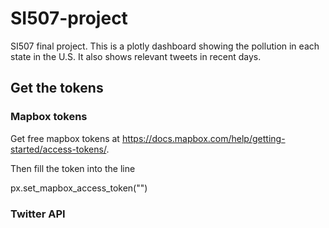 # SI507-project
SI507 final project.
This is a plotly dashboard showing the pollution in each state in the U.S. It also shows relevant tweets in recent days.
## Get the tokens

### Mapbox tokens
Get free mapbox tokens at https://docs.mapbox.com/help/getting-started/access-tokens/. 

Then fill the token into the line
  
  px.set_mapbox_access_token("<Your access token>")

### Twitter API
